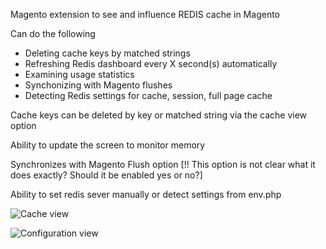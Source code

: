 Magento extension to see and influence REDIS cache in Magento

Can do the following
 - Deleting cache keys by matched strings
 - Refreshing Redis dashboard every X second(s) automatically
 - Examining usage statistics
 - Synchonizing with Magento flushes
 - Detecting Redis settings for cache, session, full page cache
 
 Cache keys can be deleted by key or matched string via the cache view option
 
 Ability to update the screen to monitor memory
 
 Synchronizes with Magento Flush option [!! This option is not clear what it does exactly? Should it be enabled yes or no?]
 
 Ability to set redis sever manually or detect settings from env.php
 
 ![Cache view](https://snag.gy/tJMYqh.jpg)
 
 ![Configuration view](https://snag.gy/8WBaSP.jpg)
 
